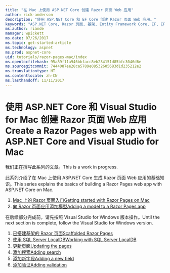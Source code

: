 ```yaml
---
title: "在 Mac 上使用 ASP.NET Core 创建 Razor 页面 Web 应用"
author: rick-anderson
description: "使用 ASP.NET Core 和 EF Core 创建 Razor 页面 Web 应用。"
keywords: "ASP.NET Core, Razor 页面, 基架, Entity Framework Core, EF, EF Core, 数据库, mac, macOS, Visual Studio for Mac"
ms.author: riande
manager: wpickett
ms.date: 07/26/2017
ms.topic: get-started-article
ms.technology: aspnet
ms.prod: aspnet-core
uid: tutorials/razor-pages-mac/index
ms.openlocfilehash: 95a89f11a946bbfacc8eb234151d85bfc3046d6e
ms.sourcegitcommit: 7444087ee28ca5789e08532605683d1d235212e2
ms.translationtype: HT
ms.contentlocale: zh-CN
ms.lasthandoff: 11/11/2017
---
```

# <a name="create-a-razor-pages-web-app-with-aspnet-core-and-visual-studio-for-mac"></a><span data-ttu-id="61847-104">使用 ASP.NET Core 和 Visual Studio for Mac 创建 Razor 页面 Web 应用</span><span class="sxs-lookup"><span data-stu-id="61847-104">Create a Razor Pages web app with ASP.NET Core and Visual Studio for Mac</span></span>

<span data-ttu-id="61847-105">我们正在撰写此系列的文章。</span><span class="sxs-lookup"><span data-stu-id="61847-105">This is a work in progress.</span></span>

<span data-ttu-id="61847-106">此系列介绍了在 Mac 上使用 ASP.NET Core 生成 Razor 页面 Web 应用的基础知识。</span><span class="sxs-lookup"><span data-stu-id="61847-106">This series explains the basics of building a Razor Pages web app with ASP.NET Core on Mac.</span></span>

1. [<span data-ttu-id="61847-107">Mac 上的 Razor 页面入门</span><span class="sxs-lookup"><span data-stu-id="61847-107">Getting started with Razor Pages on Mac</span></span>](xref:tutorials/razor-pages-mac/razor-pages-start)
1. [<span data-ttu-id="61847-108">向 Razor 页面应用添加模型</span><span class="sxs-lookup"><span data-stu-id="61847-108">Adding a model to a Razor Pages app</span></span>](xref:tutorials/razor-pages-mac/model)


<span data-ttu-id="61847-109">在后续部分完成前，请先按照 Visual Studio for Windows 版本操作。</span><span class="sxs-lookup"><span data-stu-id="61847-109">Until the next section is complete, follow the Visual Studio for Windows version.</span></span>

1. [<span data-ttu-id="61847-110">已搭建基架的 Razor 页面</span><span class="sxs-lookup"><span data-stu-id="61847-110">Scaffolded Razor Pages</span></span>](xref:tutorials/razor-pages/page)
1. [<span data-ttu-id="61847-111">使用 SQL Server LocalDB</span><span class="sxs-lookup"><span data-stu-id="61847-111">Working with SQL Server LocalDB</span></span>](xref:tutorials/razor-pages/sql)
1. [<span data-ttu-id="61847-112">更新页面</span><span class="sxs-lookup"><span data-stu-id="61847-112">Updating the pages</span></span>](xref:tutorials/razor-pages/da1)
1. [<span data-ttu-id="61847-113">添加搜索</span><span class="sxs-lookup"><span data-stu-id="61847-113">Adding search</span></span>](xref:tutorials/razor-pages/search)
1. [<span data-ttu-id="61847-114">添加新字段</span><span class="sxs-lookup"><span data-stu-id="61847-114">Adding a new field</span></span>](xref:tutorials/razor-pages/new-field)
1. [<span data-ttu-id="61847-115">添加验证</span><span class="sxs-lookup"><span data-stu-id="61847-115">Adding validation</span></span>](xref:tutorials/razor-pages/validation)

